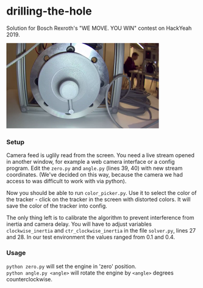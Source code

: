 # drilling-the-hole
Solution for Bosch Rexroth's "WE MOVE. YOU WIN" contest on HackYeah 2019.

![image](unknown.png)

### Setup
Camera feed is uglily read from the screen. You need a live stream opened in another window, for example a web camera interface or a config program.
Edit the `zero.py` and `angle.py` (lines 39, 40) with new stream coordinates. (We've decided on this way, because the camera
we had access to was difficult to work with via python).

Now you should be able to run `color_picker.py`. Use it to select the color of the tracker - click on the tracker in the screen with distorted colors.
It will save the color of the tracker into config.

The only thing left is to calibrate the algorithm to prevent interference from inertia and camera delay.
You will have to adjust variables `clockwise_inertia` and `ctr_clockwise_inertia` in the file `solver.py`, lines 27 and 28.
In our test environment the values ranged from 0.1 and 0.4.

### Usage
`python zero.py` will set the engine in 'zero' position. \
`python angle.py <angle>` will rotate the engine by `<angle>` degrees counterclockwise.
